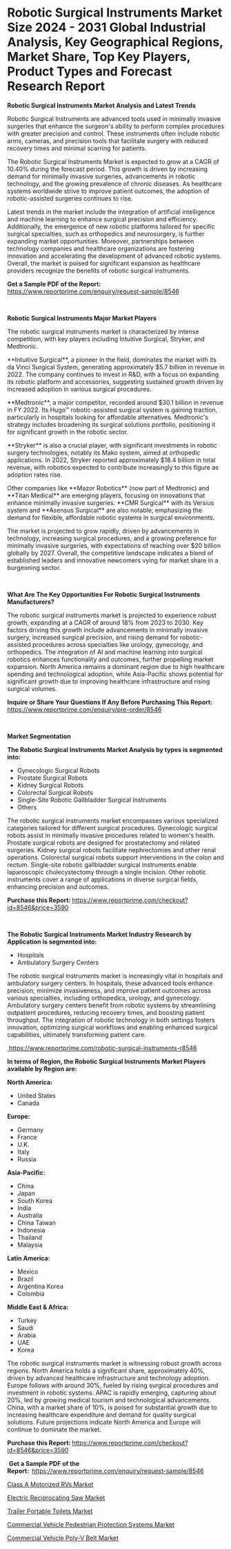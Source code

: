 <p><h1>Robotic Surgical Instruments Market Size 2024 - 2031 Global Industrial Analysis, Key Geographical Regions, Market Share, Top Key Players, Product Types and Forecast Research Report</h1></p><p><strong>Robotic Surgical Instruments Market Analysis and Latest Trends</strong></p>
<p><p>Robotic Surgical Instruments are advanced tools used in minimally invasive surgeries that enhance the surgeon's ability to perform complex procedures with greater precision and control. These instruments often include robotic arms, cameras, and precision tools that facilitate surgery with reduced recovery times and minimal scarring for patients.</p><p>The Robotic Surgical Instruments Market is expected to grow at a CAGR of 10.40% during the forecast period. This growth is driven by increasing demand for minimally invasive surgeries, advancements in robotic technology, and the growing prevalence of chronic diseases. As healthcare systems worldwide strive to improve patient outcomes, the adoption of robotic-assisted surgeries continues to rise.</p><p>Latest trends in the market include the integration of artificial intelligence and machine learning to enhance surgical precision and efficiency. Additionally, the emergence of new robotic platforms tailored for specific surgical specialties, such as orthopedics and neurosurgery, is further expanding market opportunities. Moreover, partnerships between technology companies and healthcare organizations are fostering innovation and accelerating the development of advanced robotic systems. Overall, the market is poised for significant expansion as healthcare providers recognize the benefits of robotic surgical instruments.</p></p>
<p><strong>Get a Sample PDF of the Report:&nbsp;</strong> <a href="https://www.reportprime.com/enquiry/request-sample/8546">https://www.reportprime.com/enquiry/request-sample/8546</a></p>
<p>&nbsp;</p>
<p><strong>Robotic Surgical Instruments Major Market Players</strong></p>
<p><p>The robotic surgical instruments market is characterized by intense competition, with key players including Intuitive Surgical, Stryker, and Medtronic. </p><p>**Intuitive Surgical**, a pioneer in the field, dominates the market with its da Vinci Surgical System, generating approximately $5.7 billion in revenue in 2022. The company continues to invest in R&D, with a focus on expanding its robotic platform and accessories, suggesting sustained growth driven by increased adoption in various surgical procedures.</p><p>**Medtronic**, a major competitor, recorded around $30.1 billion in revenue in FY 2022. Its Hugo™ robotic-assisted surgical system is gaining traction, particularly in hospitals looking for affordable alternatives. Medtronic's strategy includes broadening its surgical solutions portfolio, positioning it for significant growth in the robotic sector.</p><p>**Stryker** is also a crucial player, with significant investments in robotic surgery technologies, notably its Mako system, aimed at orthopedic applications. In 2022, Stryker reported approximately $18.4 billion in total revenue, with robotics expected to contribute increasingly to this figure as adoption rates rise.</p><p>Other companies like **Mazor Robotics** (now part of Medtronic) and **Titan Medical** are emerging players, focusing on innovations that enhance minimally invasive surgeries. **CMR Surgical** with its Versius system and **Asensus Surgical** are also notable, emphasizing the demand for flexible, affordable robotic systems in surgical environments.</p><p>The market is projected to grow rapidly, driven by advancements in technology, increasing surgical procedures, and a growing preference for minimally invasive surgeries, with expectations of reaching over $20 billion globally by 2027. Overall, the competitive landscape indicates a blend of established leaders and innovative newcomers vying for market share in a burgeoning sector.</p></p>
<p>&nbsp;</p>
<p><strong>What Are The Key Opportunities For Robotic Surgical Instruments Manufacturers?</strong></p>
<p><p>The robotic surgical instruments market is projected to experience robust growth, expanding at a CAGR of around 18% from 2023 to 2030. Key factors driving this growth include advancements in minimally invasive surgery, increased surgical precision, and rising demand for robotic-assisted procedures across specialties like urology, gynecology, and orthopedics. The integration of AI and machine learning into surgical robotics enhances functionality and outcomes, further propelling market expansion. North America remains a dominant region due to high healthcare spending and technological adoption, while Asia-Pacific shows potential for significant growth due to improving healthcare infrastructure and rising surgical volumes.</p></p>
<p><strong>Inquire or Share Your Questions If Any Before Purchasing This Report:</strong> <a href="https://www.reportprime.com/enquiry/pre-order/8546">https://www.reportprime.com/enquiry/pre-order/8546</a></p>
<p>&nbsp;</p>
<p><strong>Market Segmentation</strong></p>
<p><strong>The Robotic Surgical Instruments Market Analysis by types is segmented into:</strong></p>
<p><ul><li>Gynecologic Surgical Robots</li><li>Prostate Surgical Robots</li><li>Kidney Surgical Robots</li><li>Colorectal Surgical Robots</li><li>Single-Site Robotic Gallbladder Surgical Instruments</li><li>Others</li></ul></p>
<p><p>The robotic surgical instruments market encompasses various specialized categories tailored for different surgical procedures. Gynecologic surgical robots assist in minimally invasive procedures related to women's health. Prostate surgical robots are designed for prostatectomy and related surgeries. Kidney surgical robots facilitate nephrectomies and other renal operations. Colorectal surgical robots support interventions in the colon and rectum. Single-site robotic gallbladder surgical instruments enable laparoscopic cholecystectomy through a single incision. Other robotic instruments cover a range of applications in diverse surgical fields, enhancing precision and outcomes.</p></p>
<p><strong>Purchase this Report:&nbsp;</strong><a href="https://www.reportprime.com/checkout?id=8546&price=3590">https://www.reportprime.com/checkout?id=8546&price=3590</a></p>
<p>&nbsp;</p>
<p><strong>The Robotic Surgical Instruments Market Industry Research by Application is segmented into:</strong></p>
<p><ul><li>Hospitals</li><li>Ambulatory Surgery Centers</li></ul></p>
<p><p>The robotic surgical instruments market is increasingly vital in hospitals and ambulatory surgery centers. In hospitals, these advanced tools enhance precision, minimize invasiveness, and improve patient outcomes across various specialties, including orthopedics, urology, and gynecology. Ambulatory surgery centers benefit from robotic systems by streamlining outpatient procedures, reducing recovery times, and boosting patient throughput. The integration of robotic technology in both settings fosters innovation, optimizing surgical workflows and enabling enhanced surgical capabilities, ultimately transforming patient care.</p></p>
<p><a href="https://www.reportprime.com/robotic-surgical-instruments-r8546">&nbsp;https://www.reportprime.com/robotic-surgical-instruments-r8546</a></p>
<p><strong>In terms of Region, the Robotic Surgical Instruments Market Players available by Region are:</strong></p>
<p>
    <p> <strong> North America: </strong>
        <ul>
            <li>United States</li>
            <li>Canada</li>
        </ul>
        </p> 
    <p> <strong> Europe: </strong>
        <ul>
            <li>Germany</li>
            <li>France</li>
            <li>U.K.</li>
            <li>Italy</li>
            <li>Russia</li>
        </ul>
        </p> 
    <p> <strong> Asia-Pacific: </strong>
        <ul>
            <li>China</li>
            <li>Japan</li>
            <li>South Korea</li>
            <li>India</li>
            <li>Australia</li>
            <li>China Taiwan</li>
            <li>Indonesia</li>
            <li>Thailand</li>
            <li>Malaysia</li>
        </ul>
        </p> 
    <p> <strong> Latin America: </strong>
        <ul>
            <li>Mexico</li>
            <li>Brazil</li>
            <li>Argentina Korea</li>
            <li>Colombia</li>
        </ul>
        </p> 
    <p> <strong> Middle East & Africa: </strong>
        <ul>
            <li>Turkey</li>
            <li>Saudi</li>
            <li>Arabia</li>
            <li>UAE</li>
            <li>Korea</li>
        </ul>
    </p>
    </p>
<p><p>The robotic surgical instruments market is witnessing robust growth across regions. North America holds a significant share, approximately 40%, driven by advanced healthcare infrastructure and technology adoption. Europe follows with around 30%, fueled by rising surgical procedures and investment in robotic systems. APAC is rapidly emerging, capturing about 20%, led by growing medical tourism and technological advancements. China, with a market share of 10%, is poised for substantial growth due to increasing healthcare expenditure and demand for quality surgical solutions. Future projections indicate North America and Europe will continue to dominate the market.</p></p>
<p><strong>Purchase this Report: </strong><a href="https://www.reportprime.com/checkout?id=8546&price=3590">https://www.reportprime.com/checkout?id=8546&price=3590</a></p>
<p>&nbsp;<strong>Get a Sample PDF of the Report:&nbsp;&nbsp;</strong><a href="https://www.reportprime.com/enquiry/request-sample/8546">https://www.reportprime.com/enquiry/request-sample/8546</a></p>
<p><strong></strong></p>
<p><p><a href="https://issuu.com/reportprime-2/docs/class-a-motorized-rvs-market-size-2_009b29deeef69e">Class A Motorized RVs Market</a></p><p><a href="https://www.linkedin.com/pulse/electric-reciprocating-saw-market-size-share-analysis-growth-j5rlf?trackingId=DselMLS%2FR%2BWUuk8vRLVwhQ%3D%3D">Electric Reciprocating Saw Market</a></p><p><a href="https://www.linkedin.com/pulse/unlocking-growth-potential-market-strategic-analysis-trailer-tlerf?trackingId=Cqwx60iDQZ6O3iurlDquxQ%3D%3D">Trailer Portable Toilets Market</a></p><p><a href="https://medium.com/@dylan.greene85678/the-market-study-covers-the-commercial-vehicle-pedestrian-protection-systems-market-across-e9701e70b38f">Commercial Vehicle Pedestrian Protection Systems Market</a></p><p><a href="https://medium.com/@dylan.greene85678/the-commercial-vehicle-poly-v-belt-market-prioritizes-cost-control-and-efficiency-enhancement-8feaf12b61b7">Commercial Vehicle Poly-V Belt Market</a></p></p>